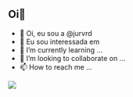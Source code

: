 ## Oi👋

- 👋 Oi, eu sou a @jurvrd 
- 👀 Eu sou interessada em 
- 🌱 I’m currently learning ...
- 💞️ I’m looking to collaborate on ...
- 📫 How to reach me ...

![](https://tenor.com/pt-BR/view/daeth-funi-periflight-dies-from-gif-22212023)
